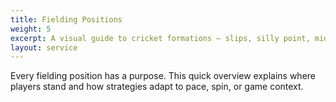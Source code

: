 ```yaml
---
title: Fielding Positions
weight: 5
excerpt: A visual guide to cricket formations — slips, silly point, mid-wicket and more.
layout: service
---
```


Every fielding position has a purpose. This quick overview explains where players stand and how strategies adapt to pace, spin, or game context.

